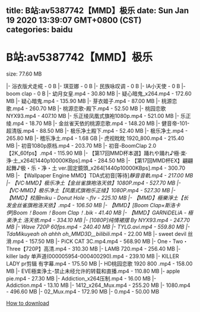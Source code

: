
title: B站:av5387742【MMD】极乐
date: Sun Jan 19 2020 13:39:07 GMT+0800 (CST)    
categories: baidu
---

# B站:av5387742【MMD】极乐
size: 77.60 MB
 
 
|- 浴衣版犬走椛 - 0 B
|- 琪亚娜 - 0 B
|- 民族咏叹调 - 0 B
|- IA小天使 - 0 B
|- boom clap - 0 B
|- 幼月女皇.mp4 - 30.80 MB
|- 疑心暗鬼_x264.mp4 - 172.60 MB
|- 疑心暗鬼.mp4 - 135.90 MB
|- 芽衣姬子.mp4 - 87.00 MB
|- 桃源恋歌.mp4 - 260.70 MB
|- 桃源恋歌-殿下.mp4 - 52.50 MB
|- 桃园恋歌 NYX93.mp4 - 407.10 MB
|- 乐正绫凤凰式旗袍1080p.mp4 - 521.00 MB
|- 乐正绫.mp4 - 18.70 MB
|- 金丝雀天依的桃源恋歌.mp4 - 148.20 MB
|- 健音帝-101-超清版.mp4 - 88.50 MB
|- 极乐净土殿下.mp4 - 52.40 MB
|- 极乐净土.mp4 - 265.80 MB
|- 稽乐净土.mp4 - 1.68 GB
|- 虎视眈眈 1920_800.mp4 - 215.40 MB
|- 初音1080p原档.mp4 - 203.70 MB
|- 初音-BoomClap 2.0【2K_60fps】.mp4 - 115.90 MB
|- 【第17回MMD杯本選】踊れや踊れ♪極‧楽‧浄‧土_x264[1440p10000KBps].mp4 - 284.50 MB
|- 【第17回MMD杯EX】翩翩起舞♪极・乐・净・土 ver.固定鏡頭_x264[1440p10000KBps].mp4 - 300.70 MB
|- 【Wallpaper Engine MMD】TDA式初音[等待]_靜音音軌.mp4 - 217.00 MB
|- 【VC·MMD】极乐净土【金丝雀旗袍洛天依】1080P.mp4 - 527.70 MB
|- 【VC·MMD】极乐净土【凤凰式旗袍乐正绫】1080P.mp4 - 527.30 MB
|- 【MMD】校服miku - Donut Hole -.flv - 225.10 MB
|- 【MMD】極樂淨土【长发金丝雀旗袍洛天依】.mp4 - 106.50 MB
|- 【MMD】[Boom Clap×斯洛卡伊]Boom！Boom！Boom Clap！.bik - 41.40 MB
|- 【MMD】GARNiDELiA - 極楽浄土 洛天依.mp4 - 334.10 MB
|- [1080P]纯情裙摆 By NYX93.mp4 - 247.70 MB
|- Wave 720P 60fps.mp4 - 240.40 MB
|- TYLG.avi.mp4 - 559.80 MB
|- TdaMikuyeah oh ahhh oh_MMD3D__bilibili_.mp4 - 22.00 MB
|- sweet devil 丝滑.mp4 - 157.50 MB
|- PiCK CAT 3C.mp4.mp4 - 568.90 MB
|- One・Two・Three【720P】高清.mp4 - 310.30 MB
|- LAMB 720.mp4 - 256.40 MB
|- killer lady 单声道(000005954-000400290).mp4 - 239.10 MB
|- KILLER LADY pr剪辑 有字幕.mp4 - 175.50 MB
|- HD桃园恋歌 1920 800 .mp4 - 158.00 MB
|- EVE極楽浄土-禁止未经允许的转载和直播.mp4 - 110.80 MB
|- apple pie.mp4 - 27.30 MB
|- Addiction_x264压制.mp4 - 16.00 MB
|- Addiction.mp4 - 13.10 MB
|- 1412_x264_Mux.mp4 - 255.20 MB
|- 1080.mp4 - 496.60 MB
|- 02_Mux.mp4 - 172.90 MB
|- 0.mp4 - 50.00 MB

[How to download](https://bpcam.bemobtrk.com/go/2ceec3aa-1ca2-46d6-b9ff-aaa5c184517c?jno=4245)